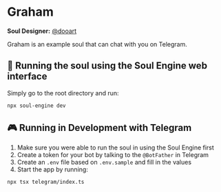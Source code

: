 # Graham

**Soul Designer:** [@dooart](https://github.com/dooart)

Graham is an example soul that can chat with you on Telegram.

<!-- ![example](soul.png) -->

<!-- ## 💬 Example interaction -->

<!-- ![example](example.png) -->

## 👾 Running the soul using the Soul Engine web interface

Simply go to the root directory and run:

```bash
npx soul-engine dev
```

## 🎮 Running in Development with Telegram

1. Make sure you were able to run the soul in using the Soul Engine first
1. Create a token for your bot by talking to the `@BotFather` in Telegram
1. Create an `.env` file based on `.env.sample` and fill in the values
1. Start the app by running:

```bash
npx tsx telegram/index.ts
```
